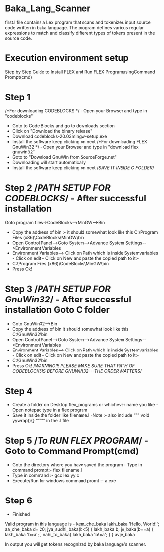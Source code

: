 # Baka_Lang_Scanner
 first.l file contains a Lex program that scans and tokenizes input source code written in baka language. 
 The program defines various regular expressions to match and classify different types of tokens present in the source code.

# Execution environment setup
Step by Step Guide to Install FLEX and Run FLEX ProgramusingCommand Prompt(cmd)
# Step 1
/*For downloading CODEBLOCKS */ - Open your Browser and type in "codeblocks"
- Goto to Code Blocks and go to downloads section
- Click on "Download the binary release"
- Download codeblocks-20.03mingw-setup.exe
- Install the software keep clicking on next
/*For downloading FLEX GnuWin32 */ - Open your Browser and type in "download flex gnuwin32"
- Goto to "Download GnuWin from SourceForge.net"
- Downloading will start automatically
- Install the software keep clicking on next
/*SAVE IT INSIDE C FOLDER*/
# Step 2 /*PATH SETUP FOR CODEBLOCKS*/ - After successful installation
Goto program files->CodeBlocks-->MinGW-->Bin
- Copy the address of bin :-
it should somewhat look like this
C:\Program Files (x86)\CodeBlocks\MinGW\bin
- Open Control Panel-->Goto System-->Advance System Settings-- >Environment Variables
- Environment Variables--> Click on Path which is inside Systemvariables - Click on edit - Click on New and paste the copied path to it:-
- C:\Program Files (x86)\CodeBlocks\MinGW\bin
- Press Ok!
# Step 3 /*PATH SETUP FOR GnuWin32*/ - After successful installation Goto C folder
- Goto GnuWin32-->Bin
- Copy the address of bin it should somewhat look like this
C:\GnuWin32\bin
- Open Control Panel-->Goto System-->Advance System Settings-- >Environment Variables
- Environment Variables--> Click on Path which is inside Systemvariables - Click on edit - Click on New and paste the copied path to it:-
- C:\GnuWin32\bin
- Press Ok!
/*WARNING!!! PLEASE MAKE SURE THAT PATH OF CODEBLOCKSIS BEFORE GNUWIN32---THE ORDER MATTERS*/
# Step 4
- Create a folder on Desktop flex_programs or whichever name you
like - Open notepad type in a flex program
- Save it inside the folder like filename.l -Note :- also include “”” void yywrap(){} “”””” in the .l file



# Step 5 /*To RUN FLEX PROGRAM*/ - Goto to Command Prompt(cmd)
- Goto the directory where you have saved the
program - Type in command prompt:- flex filename.l 
- Type in command :- gcc lex.yy.c
- Execute/Run for windows command promt :- a.exe
# Step 6
- Finished

Valid program in this language is -
kem_che_baka
lakh_baka 'Hello, World!';
 aa_che_baka d= 20;
jya_sudhi_baka(b<5)
{
	lakh_baka b;
	jo_baka(b==a)
                    {
			lakh_baka 'b=a';
}
nahi_to_baka{
	lakh_baka 'b!=a';
}
       }
avje_baka

In output you will get tokens recognized by baka language's scanner.

